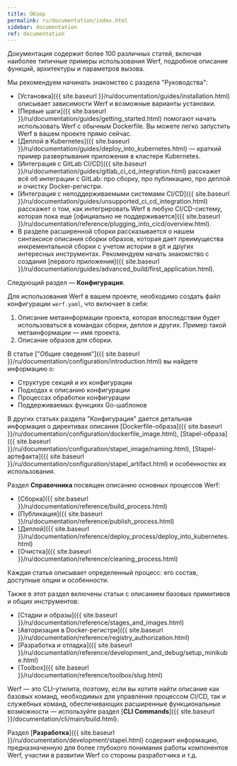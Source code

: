 ```yaml
---
title: Обзор
permalink: ru/documentation/index.html
sidebar: documentation
ref: documentation
---
```


Документация содержит более 100 различных статей, включая наиболее типичные примеры использования Werf, подробное описание функций, архитектуры и параметров вызова.

Мы рекомендуем начинать знакомство с раздела "Руководства":

- [Установка]({{ site.baseurl }}/ru/documentation/guides/installation.html) описывает зависимости Werf и возможные варианты установки.
- [Первые шаги]({{ site.baseurl }}/ru/documentation/guides/getting_started.html) помогают начать использовать Werf с обычным Dockerfile. Вы можете легко запустить Werf в вашем проекте прямо сейчас.
- [Деплой в Kubernetes]({{ site.baseurl }}/ru/documentation/guides/deploy_into_kubernetes.html) — краткий пример развертывания приложения в кластере Kubernetes.
- [Интеграция с GitLab CI/CD]({{ site.baseurl }}/ru/documentation/guides/gitlab_ci_cd_integration.html) расскажет всё об интеграции с GitLab: про сборку, про публикацию, про деплой и очистку Docker-регистри.
- [Интеграция с неподдерживаемыми системами CI/CD]({{ site.baseurl }}/ru/documentation/guides/unsupported_ci_cd_integration.html) расскажет о том, как интегрировать Werf в любую CI/CD-систему, которая пока еще [официально не поддерживается]({{ site.baseurl }}/ru/documentation/reference/plugging_into_cicd/overview.html).
- В разделе расширенной сборки рассказывается о нашем синтаксисе описания сборки образов, которая дает преимущества инкрементальной сборки с учетом истории в git и других интересных инструментах. Рекомендуем начать знакомство с создания [первого приложения]({{ site.baseurl }}/ru/documentation/guides/advanced_build/first_application.html).

Следующий раздел — **Конфигурация**.

Для использования Werf в вашем проекте, необходимо создать файл конфигурации `werf.yaml`, что включает в себя:

1. Описание метаинформации проекта, которая впоследствии будет использоваться в командах сборки, деплоя  и других. Пример такой метаинформации — имя проекта.
2. Описание образов для сборки.

В статье ["Общие сведения"]({{ site.baseurl }}/ru/documentation/configuration/introduction.html) вы найдете информацию о:

* Структуре секций и их конфигурации
* Подходах к описанию конфигурации
* Процессах обработки конфигурации
* Поддерживаемых функциях Go-шаблонов

В других статьях раздела "Конфигурация" дается детальная информация о директивах описания [Dockerfile-образа]({{ site.baseurl }}/ru/documentation/configuration/dockerfile_image.html), [Stapel-образа]({{ site.baseurl }}/ru/documentation/configuration/stapel_image/naming.html), [Stapel-артефакта]({{ site.baseurl }}/ru/documentation/configuration/stapel_artifact.html) и особенностях их использования.

Раздел **Справочника** посвящен описанию основных процессов Werf:

* [Сборка]({{ site.baseurl }}/ru/documentation/reference/build_process.html)
* [Публикация]({{ site.baseurl }}/ru/documentation/reference/publish_process.html)
* [Деплой]({{ site.baseurl }}/ru/documentation/reference/deploy_process/deploy_into_kubernetes.html)
* [Очистка]({{ site.baseurl }}/ru/documentation/reference/cleaning_process.html)

Каждая статья описывает определенный процесс: его состав, доступные опции и особенности.

Также в этот раздел включены статьи с описанием базовых примитивов и общих инструментов:

* [Стадии и образы]({{ site.baseurl }}/ru/documentation/reference/stages_and_images.html)
* [Авторизация в Docker-регистри]({{ site.baseurl }}/ru/documentation/reference/registry_authorization.html)
* [Разработка и отладка]({{ site.baseurl }}/ru/documentation/reference/development_and_debug/setup_minikube.html)
* [Toolbox]({{ site.baseurl }}/ru/documentation/reference/toolbox/slug.html)

Werf — это CLI-утилита, поэтому, если вы хотите найти описание как базовых команд, необходимых для управления процессом CI/CD, так и служебных команд, обеспечивающих расширенные функциональные возможности — используйте раздел [**CLI Commands**]({{ site.baseurl }}/documentation/cli/main/build.html).

Раздел [**Разработка**]({{ site.baseurl }}/ru/documentation/development/stapel.html)
содержит информацию, предназначенную для более глубокого понимания работы компонентов Werf, участии в развитии Werf со стороны разработчика и т.д.
